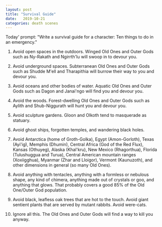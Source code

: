 ```yaml
---
layout: post
title: "Survival Guide"
date:   2019-10-21
categories: death scenes
---
```

Today' prompt: "Write a survival guide for a character: Ten things to do in an emergency."

1. Avoid open spaces in the outdoors. Winged Old Ones and Outer Gods such as Ny-Rakath and Ngirrth'lu will swoop in to devour you.

2. Avoid underground spaces. Subterranean Old Ones and Outer Gods such as Shudde M'ell and Tharapithia will burrow their way to you and devour you.

3. Avoid oceans and other bodies of water. Aquatic Old Ones and Outer Gods such as Dagon and Janai'ngo will find you and devour you.

4. Avoid the woods. Forest-dwelling Old Ones and Outer Gods such as Aylith and Shub-Niggurath will hunt you and devour you.

5. Avoid sculpture gardens. Gloon and Olkoth tend to masquerade as statuary.

6. Avoid ghost ships, forgotten temples, and wandering black holes.

7. Avoid Antarctica (home of Groth-Golka), Egypt (Amon-Gorloth), Texas (Ayi'ig), Memphis (Dhumin), Central Africa (God of the Red Flux), Kansas (Othuyeg), Alaska (Khal'kru), New Mexico (Rhagorthua), Florida (Tulushuggua and Turua), Central American mountain ranges (Xoxiigghua), Myanmar (Zhar and Lloigor), Vermont (Kaunuzoth), and other dimensions in general (so many Old Ones).

8. Avoid anything with tentacles, anything with a formless or nebulous shape, any kind of chimera, anything made out of crystals or goo, and anything that glows. That probably covers a good 85% of the Old One/Outer God population.

9. Avoid black, leafless oak trees that are hot to the touch. Avoid giant sentient plants that are served by mutant rabbits. Avoid were-cats.

10. Ignore all this. The Old Ones and Outer Gods will find a way to kill you anyway.
